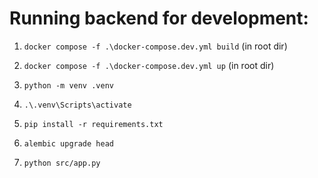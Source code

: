 # Running backend for development:

1. `docker compose -f .\docker-compose.dev.yml build` (in root dir)

1. `docker compose -f .\docker-compose.dev.yml up` (in root dir)

1. `python -m venv .venv`

2. `.\.venv\Scripts\activate`

3. `pip install -r requirements.txt`

4. `alembic upgrade head` 

5. `python src/app.py`
